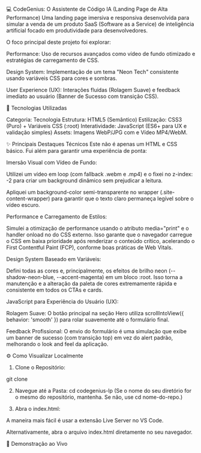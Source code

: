 💻 CodeGenius: O Assistente de Código IA (Landing Page de Alta Performance)
Uma landing page imersiva e responsiva desenvolvida para simular a venda de um produto SaaS (Software as a Service) de inteligência artificial focado em produtividade para desenvolvedores.

O foco principal deste projeto foi explorar:

Performance: Uso de recursos avançados como vídeo de fundo otimizado e estratégias de carregamento de CSS.

Design System: Implementação de um tema "Neon Tech" consistente usando variáveis CSS para cores e sombras.

User Experience (UX): Interações fluidas (Rolagem Suave) e feedback imediato ao usuário (Banner de Sucesso com transição CSS).

🚀 Tecnologias Utilizadas

Categoria: Tecnologia
Estrutura: HTML5 (Semântico)
Estilização: CSS3 (Puro) + Variáveis CSS (:root)
Interatividade: JavaScript (ES6+ para UX e validação simples)
Assets: Imagens WebP/JPG com <picture> e Vídeo MP4/WebM.

✨ Principais Destaques Técnicos
Este não é apenas um HTML e CSS básico. Fui além para garantir uma experiência de ponta:

Imersão Visual com Vídeo de Fundo:

Utilizei um vídeo em loop (com fallback .webm e .mp4) e o fixei no z-index: -2 para criar um background dinâmico sem prejudicar a leitura.

Apliquei um background-color semi-transparente no wrapper (.site-content-wrapper) para garantir que o texto claro permaneça legível sobre o vídeo escuro.

Performance e Carregamento de Estilos:

Simulei a otimização de performance usando o atributo media="print" e o handler onload no <link> do CSS externo. Isso garante que o navegador carregue o CSS em baixa prioridade após renderizar o conteúdo crítico, acelerando o First Contentful Paint (FCP), conforme boas práticas de Web Vitals.

Design System Baseado em Variáveis:

Defini todas as cores e, principalmente, os efeitos de brilho neon (--shadow-neon-blue, --accent-magenta) em um bloco :root. Isso torna a manutenção e a alteração da paleta de cores extremamente rápida e consistente em todos os CTAs e cards.

JavaScript para Experiência do Usuário (UX):

Rolagem Suave: O botão principal na seção Hero utiliza scrollIntoView({ behavior: 'smooth' }) para rolar suavemente até o formulário final.

Feedback Profissional: O envio do formulário é uma simulação que exibe um banner de sucesso (com transição top) em vez do alert padrão, melhorando o look and feel da aplicação.

⚙️ Como Visualizar Localmente
1. Clone o Repositório:

git clone 

2. Navegue até a Pasta:
cd codegenius-lp (Se o nome do seu diretório for o mesmo do repositório, mantenha. Se não, use cd nome-do-repo.)

3. Abra o index.html:

A maneira mais fácil é usar a extensão Live Server no VS Code.

Alternativamente, abra o arquivo index.html diretamente no seu navegador.

📸 Demonstração ao Vivo